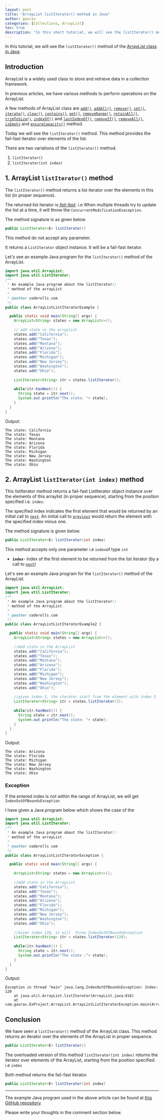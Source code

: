 ```yaml
---
layout: post  
title: "ArrayList listIterator() method in Java"  
author: gaurav  
categories: [Collections, ArrayList]  
toc: true
description: "In this short tutorial, we will see the listIterator() method of the ArrayList class in Java."  
---
```


In this tutorial, we will see the `listIterator()` method of the  [ArrayList class in Java](https://coderolls.com/arraylist-in-java/). 

## Introduction  

ArrayList is a widely used class to store and retrieve data in a collection framework.

In previous articles, we have various methods to perform operations on the ArrayList.

A few methods of ArrayList class are [`add()`](https://coderolls.com/add-element-in-arraylist/), [`addAll()`](http://https://coderolls.com/arraylist-addall-method-in-java/), [`remove()`](https://coderolls.com/remove-element-from-arraylist/), [`set()`](https://coderolls.com/change-element-in-arraylist/), [`iterate()`](https://coderolls.com/iterating-the-arraylist-in-java/), [`clear()`](https://coderolls.com/arraylist-clear-method-in-java/),  [`contains()`](https://coderolls.com/arraylist-contains-method), [`get()`](https://coderolls.com/arraylist-get-method), [`removeRange()`](https://coderolls.com/arraylist-removerange-method), [`retainAll()`](https://coderolls.com/arraylist-retainall-method),  [`trimToSize()`](https://coderolls.com/arraylist-trimtosize-method), [`indexOf()`](https://coderolls.com/arraylist-indexof-method) and  [`lastIndexOf()`](https://coderolls.com/arraylist-lastindexof-method),  [`removeIf()`](https://coderolls.com/arraylist-removeIf-method),   [`removeAll()`](https://coderolls.com/arraylist-removeall-method), [`isEmpty`](https://coderolls.com/arraylist-isempty-method) and [`ensureCapacity()`](https://coderolls.com/arraylist-ensurecapacity-method) method. 

Today we will see the `listIterator()` method. This method provides the fail-fast iterator over elements of the list.

There are two variations of the `listIterator()` method.

1. `listIterator()` 
2. `listIterator(int index)`

## 1. ArrayList `listIterator()` method  

The `listIterator()` method returns a list iterator over the elements in this list (in proper sequence).

The returned list iterator is [*fail-fast*](https://docs.oracle.com/javase/8/docs/api/java/util/ArrayList.html#fail-fast). i.e When multiple threads try to update the list at a time, it will throw the `ConcurrentModificationExaception`.

The method signature is as given below.

```java
public ListIterator<E> listIterator()
```

This method do not accept any parameter.

It returns a `ListIterator` object instance. It will be a fail-fast iterator.

Let's see an example Java program for the `listIterator()` method of the ArrayList.

```java
import java.util.ArrayList;
import java.util.ListIterator;
/**
 * An example Java program about the listIterator()
 * method of the arrayList.
 * 
 * @author coderolls.com
 */
public class ArrayListListIteratorExample {

  public static void main(String[] args) {
    ArrayList<String> states = new ArrayList<>();
    
    // add state in the arraylist
    states.add("California");
    states.add("Texas");
    states.add("Montana");
    states.add("Arizona");
    states.add("Florida");
    states.add("Michigan");
    states.add("New Jersey");
    states.add("Washington");
    states.add("Ohio");
    
    ListIterator<String> itr = states.listIterator();
    
    while(itr.hasNext()) {
      String state = itr.next();
      System.out.println("The state: "+ state);
    }
  }
}
```

Output:  
```
The state: California
The state: Texas
The state: Montana
The state: Arizona
The state: Florida
The state: Michigan
The state: New Jersey
The state: Washington
The state: Ohio
```

## 2. ArrayList `listIterator(int index)` method

This listIterator method returns a fail-fast ListIterator object instance over the elements of this arraylist (in proper sequence), starting from the position specified i.e. `index`.

The specified index indicates the first element that would be returned by an initial call to [`next`](https://docs.oracle.com/javase/8/docs/api/java/util/ListIterator.html#next--). An initial call to [`previous`](https://docs.oracle.com/javase/8/docs/api/java/util/ListIterator.html#previous--) would return the element with the specified index minus one.

The method signature is given below.

```java
public ListIterator<E> listIterator(int index)
```

This method accepts only one parameter i.e `index`of type `int`

- **`index`**- index of the first element to be returned from the list iterator (by a call to [`next`](https://docs.oracle.com/javase/8/docs/api/java/util/ListIterator.html#next--))

Let's see an example Java program for the `listIterator()` method of the ArrayList.

```java
import java.util.ArrayList;
import java.util.ListIterator;
/**
 * An example Java program about the listIterator()
 * method of the ArrayList.
 * 
 * @author coderolls.com
 */
public class ArrayListListIteratorExample2 {

  public static void main(String[] args) {
    ArrayList<String> states = new ArrayList<>();
    
    //Add state in the ArrayList
    states.add("California");
    states.add("Texas");
    states.add("Montana");
    states.add("Arizona");
    states.add("Florida");
    states.add("Michigan");
    states.add("New Jersey");
    states.add("Washington");
    states.add("Ohio");
    
    //given index 3, the iterator start from the element with index 3
    ListIterator<String> itr = states.listIterator(3);
    
    while(itr.hasNext()) {
      String state = itr.next();
      System.out.println("The state: "+ state);
    }
  }
}
```
Output:
```
The state: Arizona
The state: Florida
The state: Michigan
The state: New Jersey
The state: Washington
The state: Ohio
```

### Exception

If the entered index is not within the range of ArrayList, we will get `IndexOutOfBoundsException`

I have given a Java program below which shows the case of the
```java
import java.util.ArrayList;
import java.util.ListIterator;
/**
 * An example Java program about the listIterator()
 * method of the arrayList.
 * 
 * @author coderolls.com
 */
public class ArrayListListIteratorException {

  public static void main(String[] args) {
  
    ArrayList<String> states = new ArrayList<>();
    
    //Add state in the ArrayList
    states.add("California");
    states.add("Texas");
    states.add("Montana");
    states.add("Arizona");
    states.add("Florida");
    states.add("Michigan");
    states.add("New Jersey");
    states.add("Washington");
    states.add("Ohio");
    
    //Given index 120, it will  throw IndexOutOfBoundsException
    ListIterator<String> itr = states.listIterator(120);
    
    while(itr.hasNext()) {
      String state = itr.next();
      System.out.println("The state :"+ state);
    }
  }
}
```
Output:
```
Exception in thread "main" java.lang.IndexOutOfBoundsException: Index: 120
	at java.util.ArrayList.listIterator(ArrayList.java:816)
	at com.gaurav.ExProject.ArrayList.ArrayListListIteratorException.main(ArrayListListIteratorException.java:27)
```

## Conclusion

We have seen a `listIterator()` method of the ArrayList class. This method returns an iterator over the elements of the ArrayList in proper sequence.

```java
public ListIterator<E> listIterator()
```

The overloaded version of this method  `listIterator(int index)` returns the iterator over elements of the ArrayList, starting from the position specified. i.e `index`

Both method returns the fail-fast iterator. 

```java
public ListIterator<E> listIterator(int index)
```
---

The example Java program used in the above article can be found at [this GitHub repository](https://github.com/coderolls/blogpost-coding-examples/tree/main/collections/arraylist/arraylist-listiterator-method).  

Please write your thoughts in the comment section below.
